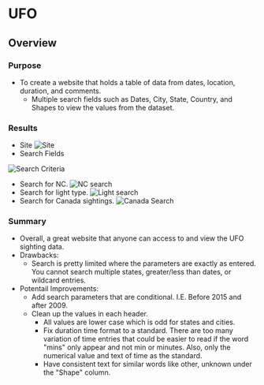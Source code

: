 # UFO
## Overview
### Purpose
  - To create a website that holds a table of data from dates, location, duration, and comments.    
    - Multiple search fields such as Dates, City, State, Country, and Shapes to view the values from the dataset. 

### Results
  - Site
    ![Site](https://user-images.githubusercontent.com/101272613/171938159-7e1860df-0995-4cd7-96e9-ba1fe9bd4168.PNG)
  - Search Fields

![Search Criteria](https://user-images.githubusercontent.com/101272613/171938044-856a8501-9d28-4083-aa0a-573efb54d4dd.PNG)
  - Search for NC.
    ![NC search](https://user-images.githubusercontent.com/101272613/171938360-437986f8-4376-4d14-ae01-36af980e2c2a.PNG)
  - Search for light type.
    ![Light search](https://user-images.githubusercontent.com/101272613/171938462-c9986829-23e4-470a-9594-20f30552b2c0.PNG)
  - Search for Canada sightings.
    ![Canada Search](https://user-images.githubusercontent.com/101272613/171938561-89a3e545-16d4-4e79-b71a-789e38bbbe82.PNG)
        
### Summary
  - Overall, a great website that anyone can access to and view the UFO sighting data. 
  - Drawbacks: 
    - Search is pretty limited where the parameters are exactly as entered.  You cannot search multiple states, greater/less than dates, or wildcard entries. 
  - Potentail Improvements:
    - Add search parameters that are conditional. I.E.  Before 2015 and after 2009.     
    - Clean up the values in each header. 
      - All values are lower case which is odd for states and cities.
      - Fix duration time format to a standard.  There are too many variation of time entries that could be easier to read if the word "mins" only appear and not min or         minutes.  Also, only the numerical value and text of time as the standard.    
      - Have consistent text for similar words like other, unknown under the "Shape" column.  
